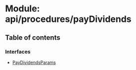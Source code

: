 # Module: api/procedures/payDividends

## Table of contents

### Interfaces

- [PayDividendsParams](../wiki/api.procedures.payDividends.PayDividendsParams)
